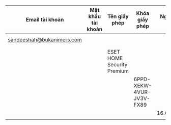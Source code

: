 | Email tài khoản | Mật khẩu tài khoản | Tên giấy phép | Khóa giấy phép | Ngày hết hạn |
|-----------------|--------------------|---------------|---------------|--------------|
|  |  |  |  |  |
| sandeeshah@bukanimers.com |  |  |  |  |
|  |  |  |  |  |
|  |  |  |  |  |
|  |  | ESET HOME Security Premium |  |  |
|  |  |  | 6PPD-XEKW-4VUR-JV3V-FX89 |  |
|  |  |  |  | 16.08.2025 |
|  |  |  |  |  |
